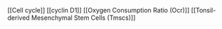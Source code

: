 [[Cell cycle]]
[[cyclin D1]]
[[Oxygen Consumption Ratio (Ocr)]]
[[Tonsil-derived Mesenchymal Stem Cells (Tmscs)]]
